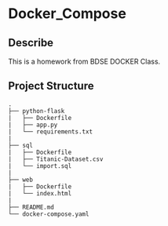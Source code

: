 # Docker_Compose

## Describe 
This is a homework from BDSE DOCKER Class. 



## Project Structure
```
.
├── python-flask
|   ├── Dockerfile
|   ├── app.py
|   └── requirements.txt
|
├── sql
|   ├── Dockerfile
|   ├── Titanic-Dataset.csv
|   └── import.sql
|
├── web
|   ├── Dockerfile
|   └── index.html
|
├── README.md
└── docker-compose.yaml
    
```
